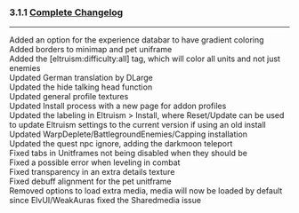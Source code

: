 ### 3.1.1 [Complete Changelog](https://github.com/eltreum0/eltruism/blob/main/Changelog.md)
___
Added an option for the experience databar to have gradient coloring\
Added borders to minimap and pet uniframe\
Added the [eltruism:difficulty:all] tag, which will color all units and not just enemies\
Updated German translation by DLarge\
Updated the hide talking head function\
Updated general profile textures\
Updated Install process with a new page for addon profiles\
Updated the labeling in Eltruism > Install, where Reset/Update can be used to update Eltruism settings to the current version if using an old install\
Updated WarpDeplete/BattlegroundEnemies/Capping installation\
Updated the quest npc ignore, adding the darkmoon teleport\
Fixed tabs in Unitframes not being disabled when they should be\
Fixed a possible error when leveling in combat\
Fixed transparency in an extra details texture\
Fixed debuff alignment for the pet unitframe\
Removed options to load extra media, media will now be loaded by default since ElvUI/WeakAuras fixed the Sharedmedia issue
